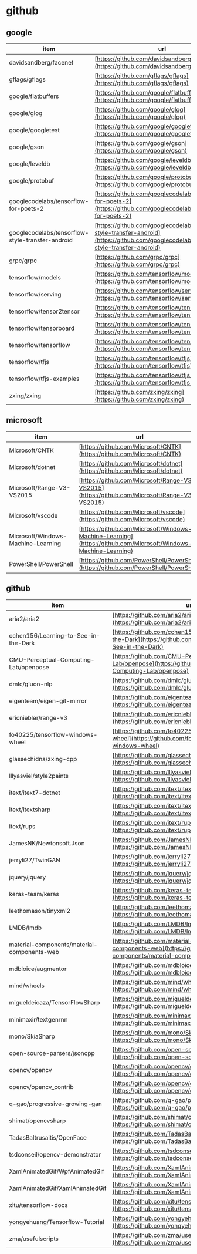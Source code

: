# github

## google
|item|url|version|star|
|-|-|-|-|
|davidsandberg/facenet|[https://github.com/davidsandberg/facenet](https://github.com/davidsandberg/facenet)||★★★★★|
|gflags/gflags|[https://github.com/gflags/gflags](https://github.com/gflags/gflags)|2.2.1|★★★★★|
|google/flatbuffers|[https://github.com/google/flatbuffers](https://github.com/google/flatbuffers)|1.9.0|
|google/glog|[https://github.com/google/glog](https://github.com/google/glog)|0.3.5|
|google/googletest|[https://github.com/google/googletest](https://github.com/google/googletest)|1.8.0|
|google/gson|[https://github.com/google/gson](https://github.com/google/gson)|2.8.4|
|google/leveldb|[https://github.com/google/leveldb](https://github.com/google/leveldb)|1.20|
|google/protobuf|[https://github.com/google/protobuf](https://github.com/google/protobuf)|3.6.0|★★★★★|
|googlecodelabs/tensorflow-for-poets-2|[https://github.com/googlecodelabs/tensorflow-for-poets-2](https://github.com/googlecodelabs/tensorflow-for-poets-2)||
|googlecodelabs/tensorflow-style-transfer-android|[https://github.com/googlecodelabs/tensorflow-style-transfer-android](https://github.com/googlecodelabs/tensorflow-style-transfer-android)||
|grpc/grpc|[https://github.com/grpc/grpc](https://github.com/grpc/grpc)|1.12.0|★★★★★|
|tensorflow/models|[https://github.com/tensorflow/models](https://github.com/tensorflow/models)|1.9.0|★★★★★|
|tensorflow/serving|[https://github.com/tensorflow/serving](https://github.com/tensorflow/serving)|1.8.0|
|tensorflow/tensor2tensor|[https://github.com/tensorflow/tensor2tensor](https://github.com/tensorflow/tensor2tensor)|1.6.5|
|tensorflow/tensorboard|[https://github.com/tensorflow/tensorboard](https://github.com/tensorflow/tensorboard)|1.9.0|★★★★★|
|tensorflow/tensorflow|[https://github.com/tensorflow/tensorflow](https://github.com/tensorflow/tensorflow)|1.8.0|★★★★★|
|tensorflow/tfjs|[https://github.com/tensorflow/tfjs](https://github.com/tensorflow/tfjs)|0.11.2|
|tensorflow/tfjs-examples|[https://github.com/tensorflow/tfjs-examples](https://github.com/tensorflow/tfjs-examples)||
|zxing/zxing|[https://github.com/zxing/zxing](https://github.com/zxing/zxing)|3.3.2|


## microsoft
|item|url|version|star|
|-|-|-|-|
|Microsoft/CNTK|[https://github.com/Microsoft/CNTK](https://github.com/Microsoft/CNTK)|2.5.1|★☆☆☆☆|
|Microsoft/dotnet|[https://github.com/Microsoft/dotnet](https://github.com/Microsoft/dotnet)||★★★★★|
|Microsoft/Range-V3-VS2015|[https://github.com/Microsoft/Range-V3-VS2015](https://github.com/Microsoft/Range-V3-VS2015)|vcpkg5|
|Microsoft/vscode|[https://github.com/Microsoft/vscode](https://github.com/Microsoft/vscode)|1.24.0|★★★★★|
|Microsoft/Windows-Machine-Learning|[https://github.com/Microsoft/Windows-Machine-Learning](https://github.com/Microsoft/Windows-Machine-Learning)||
|PowerShell/PowerShell|[https://github.com/PowerShell/PowerShell](https://github.com/PowerShell/PowerShell)|6.0.2|

## github
|item|url|version|star|
|-|-|-|-|
|aria2/aria2|[https://github.com/aria2/aria2](https://github.com/aria2/aria2)|1.34.0|
|cchen156/Learning-to-See-in-the-Dark|[https://github.com/cchen156/Learning-to-See-in-the-Dark](https://github.com/cchen156/Learning-to-See-in-the-Dark)|
|CMU-Perceptual-Computing-Lab/openpose|[https://github.com/CMU-Perceptual-Computing-Lab/openpose](https://github.com/CMU-Perceptual-Computing-Lab/openpose)|1.3.0|
|dmlc/gluon-nlp|[https://github.com/dmlc/gluon-nlp](https://github.com/dmlc/gluon-nlp)|0.2.0|
|eigenteam/eigen-git-mirror|[https://github.com/eigenteam/eigen-git-mirror](https://github.com/eigenteam/eigen-git-mirror)|3.3.4|
|ericniebler/range-v3|[https://github.com/ericniebler/range-v3](https://github.com/ericniebler/range-v3)|0.3.6|
|fo40225/tensorflow-windows-wheel|[https://github.com/fo40225/tensorflow-windows-wheel](https://github.com/fo40225/tensorflow-windows-wheel)|1.8.0|
|glassechidna/zxing-cpp|[https://github.com/glassechidna/zxing-cpp](https://github.com/glassechidna/zxing-cpp)||
|lllyasviel/style2paints|[https://github.com/lllyasviel/style2paints](https://github.com/lllyasviel/style2paints)|
|itext/itext7-dotnet|[https://github.com/itext/itext7-dotnet](https://github.com/itext/itext7-dotnet)|7.1.2|★★★★★|
|itext/itextsharp|[https://github.com/itext/itextsharp](https://github.com/itext/itextsharp)|5.5.13|
|itext/rups|[https://github.com/itext/rups](https://github.com/itext/rups)|5.5.9|★☆☆☆☆|
|JamesNK/Newtonsoft.Json|[https://github.com/JamesNK/Newtonsoft.Json](https://github.com/JamesNK/Newtonsoft.Json)|11.0.2|★★★★★|
|jerryli27/TwinGAN|[https://github.com/jerryli27/TwinGAN](https://github.com/jerryli27/TwinGAN)||
|jquery/jquery|[https://github.com/jquery/jquery](https://github.com/jquery/jquery)|3.3.1|★★★★★|
|keras-team/keras|[https://github.com/keras-team/keras](https://github.com/keras-team/keras)|2.2.0|★★★★★|
|leethomason/tinyxml2|[https://github.com/leethomason/tinyxml2](https://github.com/leethomason/tinyxml2)|6.0.2|★☆☆☆☆|
|LMDB/lmdb|[https://github.com/LMDB/lmdb](https://github.com/LMDB/lmdb)|0.9.22|★☆☆☆☆|
|material-components/material-components-web|[https://github.com/material-components/material-components-web](https://github.com/material-components/material-components-web)|0.35.1|
|mdbloice/augmentor|[https://github.com/mdbloice/augmentor](https://github.com/mdbloice/augmentor)|0.2.1|
|mind/wheels|[https://github.com/mind/wheels](https://github.com/mind/wheels)|1.8.0|
|migueldeicaza/TensorFlowSharp|[https://github.com/migueldeicaza/TensorFlowSharp](https://github.com/migueldeicaza/TensorFlowSharp)|1.7.0|
|minimaxir/textgenrnn|[https://github.com/minimaxir/textgenrnn](https://github.com/minimaxir/textgenrnn)|1.3.1|
|mono/SkiaSharp|[https://github.com/mono/SkiaSharp](https://github.com/mono/SkiaSharp)|1.60.1|
|open-source-parsers/jsoncpp|[https://github.com/open-source-parsers/jsoncpp](https://github.com/open-source-parsers/jsoncpp)|1.8.4|★★★★★|
|opencv/opencv|[https://github.com/opencv/opencv](https://github.com/opencv/opencv)|3.4.1|★★★★★|
|opencv/opencv_contrib|[https://github.com/opencv/opencv_contrib](https://github.com/opencv/opencv_contrib)|3.4.1|★★★★★|
|q-gao/progressive-growing-gan|[https://github.com/q-gao/progressive-growing-gan](https://github.com/q-gao/progressive-growing-gan)||
|shimat/opencvsharp|[https://github.com/shimat/opencvsharp](https://github.com/shimat/opencvsharp)|3.4.1|★★★★★|
|TadasBaltrusaitis/OpenFace|[https://github.com/TadasBaltrusaitis/OpenFace](https://github.com/TadasBaltrusaitis/OpenFace)|2.0.2|
|tsdconseil/opencv-demonstrator|[https://github.com/tsdconseil/opencv-demonstrator](https://github.com/tsdconseil/opencv-demonstrator)|1.3.0|
|XamlAnimatedGif/WpfAnimatedGif|[https://github.com/XamlAnimatedGif/WpfAnimatedGif](https://github.com/XamlAnimatedGif/WpfAnimatedGif)||
|XamlAnimatedGif/XamlAnimatedGif|[https://github.com/XamlAnimatedGif/XamlAnimatedGif](https://github.com/XamlAnimatedGif/XamlAnimatedGif)|1.1.10|
|xitu/tensorflow-docs|[https://github.com/xitu/tensorflow-docs](https://github.com/xitu/tensorflow-docs)||
|yongyehuang/Tensorflow-Tutorial|[https://github.com/yongyehuang/Tensorflow-Tutorial](https://github.com/yongyehuang/Tensorflow-Tutorial)||★☆☆☆☆|
|zma/usefulscripts|[https://github.com/zma/usefulscripts](https://github.com/zma/usefulscripts)|||
